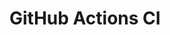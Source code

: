 # GitHub Actions CI




































































































































































































































































































































































































































































































































































































































































































































